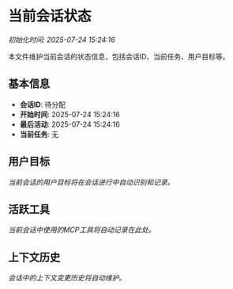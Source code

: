 # 当前会话状态

*初始化时间: 2025-07-24 15:24:16*

本文件维护当前会话的状态信息，包括会话ID、当前任务、用户目标等。

## 基本信息

- **会话ID**: 待分配
- **开始时间**: 2025-07-24 15:24:16
- **最后活动**: 2025-07-24 15:24:16
- **当前任务**: 无

## 用户目标

*当前会话的用户目标将在会话进行中自动识别和记录。*

## 活跃工具

*当前会话中使用的MCP工具将自动记录在此处。*

## 上下文历史

*会话中的上下文变更历史将自动维护。*
